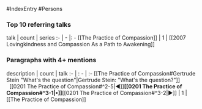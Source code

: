 #IndexEntry #Persons

### Top 10 referring talks
talk | count | series
:- | - |: -
[[The Practice of Compassion]] | 1 | [[2007 Lovingkindness and Compassion As a Path to Awakening]]

### Paragraphs with 4+ mentions
description | count | talk
:- | : - | :-
[[The Practice of Compassion#Gertrude Stein "What's the question"\|Gertrude Stein: "What's the question?"]] &nbsp;&nbsp;[[0201 The Practice of Compassion#^2-5\|◀]]**[[0201 The Practice of Compassion#^3-1\|•]]**[[0201 The Practice of Compassion#^3-2\|▶]] | 1 | [[The Practice of Compassion]]

